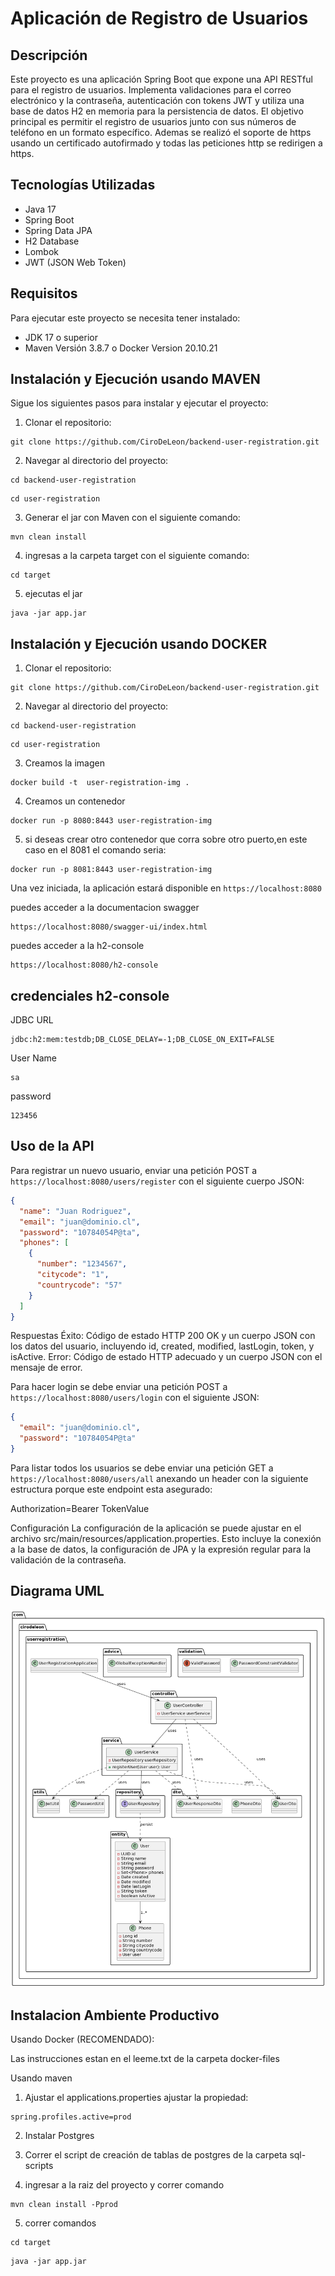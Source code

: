 # Aplicación de Registro de Usuarios

## Descripción
Este proyecto es una aplicación Spring Boot que expone una API RESTful para el registro de usuarios. Implementa validaciones para el correo electrónico y la contraseña, autenticación con tokens JWT y utiliza una base de datos H2 en memoria para la persistencia de datos. El objetivo principal es permitir el registro de usuarios junto con sus números de teléfono en un formato específico.
Ademas se realizó el soporte de https usando un certificado autofirmado y todas las peticiones http se redirigen a https. 

## Tecnologías Utilizadas
- Java 17
- Spring Boot
- Spring Data JPA
- H2 Database
- Lombok
- JWT (JSON Web Token)

## Requisitos
Para ejecutar este proyecto se necesita tener instalado:
- JDK 17 o superior
- Maven Versión 3.8.7 o Docker Version 20.10.21

## Instalación y Ejecución usando MAVEN
Sigue los siguientes pasos para instalar y ejecutar el proyecto:

1. Clonar el repositorio:
```
git clone https://github.com/CiroDeLeon/backend-user-registration.git
```

2. Navegar al directorio del proyecto:
```
cd backend-user-registration
```
```
cd user-registration
```

3. Generar el jar con Maven con el siguiente comando:
```
mvn clean install
```

4. ingresas a la carpeta target con el siguiente comando:
```
cd target
```

5. ejecutas el jar
```
java -jar app.jar
```

## Instalación y Ejecución usando DOCKER

1. Clonar el repositorio:
```
git clone https://github.com/CiroDeLeon/backend-user-registration.git
```

2. Navegar al directorio del proyecto:
```
cd backend-user-registration
```
```
cd user-registration
```

3. Creamos la imagen
```
docker build -t  user-registration-img .
```

4. Creamos un contenedor
```
docker run -p 8080:8443 user-registration-img
```

5. si deseas crear otro contenedor que corra sobre otro puerto,en este caso en el 8081 el comando seria:
```
docker run -p 8081:8443 user-registration-img
```


Una vez iniciada, la aplicación estará disponible en 
`https://localhost:8080`

puedes acceder a la documentacion swagger
```
https://localhost:8080/swagger-ui/index.html
```

puedes acceder a la h2-console 
```
https://localhost:8080/h2-console
```
## credenciales h2-console
JDBC URL
```
jdbc:h2:mem:testdb;DB_CLOSE_DELAY=-1;DB_CLOSE_ON_EXIT=FALSE
```

User Name
```
sa
```

password
```
123456
```

## Uso de la API
Para registrar un nuevo usuario, enviar una petición POST a `https://localhost:8080/users/register` con el siguiente cuerpo JSON:

```json
{
  "name": "Juan Rodriguez",
  "email": "juan@dominio.cl",
  "password": "10784054P@ta",
  "phones": [
    {
      "number": "1234567",
      "citycode": "1",
      "countrycode": "57"
    }
  ]
}
```
Respuestas
Éxito: Código de estado HTTP 200 OK y un cuerpo JSON con los datos del usuario, incluyendo id, created, modified, lastLogin, token, y isActive.
Error: Código de estado HTTP adecuado y un cuerpo JSON con el mensaje de error.

Para hacer login se debe enviar una petición POST a `https://localhost:8080/users/login` con el siguiente JSON:

```json
{
  "email": "juan@dominio.cl",
  "password": "10784054P@ta"
}
```

Para listar todos los usuarios se debe enviar una petición GET a `https://localhost:8080/users/all` anexando un header con la siguiente estructura porque este endpoint esta asegurado:

Authorization=Bearer TokenValue


Configuración
La configuración de la aplicación se puede ajustar en el archivo src/main/resources/application.properties. Esto incluye la conexión a la base de datos, la configuración de JPA y la expresión regular para la validación de la contraseña.

## Diagrama UML 

![Ejemplo de Imagen](DiagramaDeApp.png "Este es un ejemplo de imagen")

## Instalacion Ambiente Productivo

Usando Docker (RECOMENDADO):

Las instrucciones estan en el leeme.txt de la carpeta docker-files

Usando maven

1) Ajustar el  applications.properties ajustar la propiedad:

```
spring.profiles.active=prod
```

2) Instalar Postgres

3) Correr el script de creación de tablas de postgres de la carpeta sql-scripts

4) ingresar a la raiz del proyecto y correr comando 

```
mvn clean install -Pprod
```

5) correr comandos

```
cd target
```

```
java -jar app.jar
```






